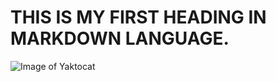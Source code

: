 # THIS IS MY FIRST HEADING IN MARKDOWN LANGUAGE.
![Image of Yaktocat](https://octodex.github.com/images/yaktocat.png)
